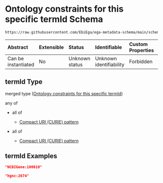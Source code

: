 # Ontology constraints for this specific termId Schema

```txt
https://raw.githubusercontent.com/EbiEga/ega-metadata-schema/main/schemas/EGA.common-definitions.json#/definitions/geneDescriptor/properties/geneIdentifier/properties/termId
```



| Abstract            | Extensible | Status         | Identifiable            | Custom Properties | Additional Properties | Access Restrictions | Defined In                                                                                           |
| :------------------ | :--------- | :------------- | :---------------------- | :---------------- | :-------------------- | :------------------ | :--------------------------------------------------------------------------------------------------- |
| Can be instantiated | No         | Unknown status | Unknown identifiability | Forbidden         | Allowed               | none                | [EGA.common-definitions.json\*](../../../schemas/EGA.common-definitions.json "open original schema") |

## termId Type

merged type ([Ontology constraints for this specific termId](ega-4-definitions-gene-descriptor-properties-gene-identifier-properties-ontology-constraints-for-this-specific-termid.md))

any of

*   all of

    *   [Compact URI (CURIE) pattern](ega-4-definitions-ncbi-gene-identifier-curie-pattern-allof-compact-uri-curie-pattern.md "check type definition")

*   all of

    *   [Compact URI (CURIE) pattern](ega-4-definitions-hgnc-identifier-curie-pattern-allof-compact-uri-curie-pattern.md "check type definition")

## termId Examples

```json
"NCBIGene:100010"
```

```json
"hgnc:2674"
```
